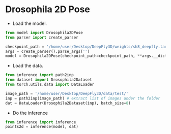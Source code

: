 # Drosophila 2D Pose

- Load the model.
```python
from model import Drosophila2DPose
from parser import create_parser

checkpoint_path = '/home/user/Desktop/DeepFly3D/weights/sh8_deepfly.tar'
args = create_parser().parse_args('')
model = Drosophila2DPose(checkpoint_path=checkpoint_path, **args.__dict__).cuda()
```

- Load the data.
```python
from inference import path2inp
from dataset import Drosophila2Dataset
from torch.utils.data import DataLoader

image_path = '/home/user/Desktop/DeepFly3D/data/test/'
inp = path2inp(image_path) # extract list of images under the folder
dat = DataLoader(Drosophila2Dataset(inp), batch_size=8)
```

- Do the inference
```python
from inference import inference
points2d = inference(model, dat)
```